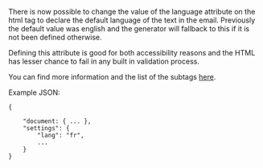 There is now possible to change the value of the language attribute on the html tag to declare the default language of the text in the email. Previously the default value was english and the generator will fallback to this if it is not been defined otherwise.

Defining this attribute is good for both accessibility reasons and the HTML has lesser chance to fail in any built in validation process.

You can find more information and the list of the subtags [here](https://www.w3.org/International/articles/language-tags/).

Example JSON:

```
{

	"document: { ... },
	"settings": {
		"lang": "fr",
        ...
	}
}
```